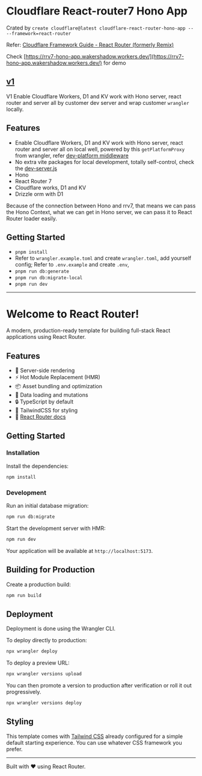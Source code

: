 # Cloudflare React-router7 Hono App

Crated by `create cloudflare@latest cloudflare-react-router-hono-app -- --framework=react-router`

Refer: [Cloudflare Framework Guide - React Router (formerly Remix)](https://developers.cloudflare.com/workers/framework-guides/web-apps/react-router/)

Check [https://rrv7-hono-app.wakershadow.workers.dev/](https://rrv7-hono-app.wakershadow.workers.dev/) for demo

## [v1](https://github.com/qinsong77/cloudflare-react-router-hono-app/tree/v1)

V1 Enable Cloudflare Workers, D1 and KV work with Hono server, react router and server all by customer dev server and wrap customer `wrangler` locally.

## Features

- Enable Cloudflare Workers, D1 and KV work with Hono server, react router and server all on local well, powered by this `getPlatformProxy` from wrangler, refer [dev-platform middleware](server/middleware/dev-platform.ts)
- No extra vite packages for local development, totally self-control, check the [dev-server.js](./dev-server.js)
- Hono
- React Router 7
- Cloudflare works, D1 and KV
- Drizzle orm with D1

Because of the connection between Hono and rrv7, that means we can pass the Hono Context,
what we can get in Hono server, we can pass it to React Router loader easily.

## Getting Started

- `pnpm install`
- Refer to `wrangler.example.toml` and create `wrangler.toml`, add yourself config; Refer to `.env.example` and create `.env`,
- `pnpm run db:generate`
- `pnpm run db:migrate-local`
- `pnpm run dev`

---

# Welcome to React Router!

A modern, production-ready template for building full-stack React applications using React Router.

## Features

- 🚀 Server-side rendering
- ⚡️ Hot Module Replacement (HMR)
- 📦 Asset bundling and optimization
- 🔄 Data loading and mutations
- 🔒 TypeScript by default
- 🎉 TailwindCSS for styling
- 📖 [React Router docs](https://reactrouter.com/)

## Getting Started

### Installation

Install the dependencies:

```bash
npm install
```

### Development

Run an initial database migration:

```bash
npm run db:migrate
```

Start the development server with HMR:

```bash
npm run dev
```

Your application will be available at `http://localhost:5173`.

## Building for Production

Create a production build:

```bash
npm run build
```

## Deployment

Deployment is done using the Wrangler CLI.

To deploy directly to production:

```sh
npx wrangler deploy
```

To deploy a preview URL:

```sh
npx wrangler versions upload
```

You can then promote a version to production after verification or roll it out progressively.

```sh
npx wrangler versions deploy
```

## Styling

This template comes with [Tailwind CSS](https://tailwindcss.com/) already configured for a simple default starting experience. You can use whatever CSS framework you prefer.

---

Built with ❤️ using React Router.
